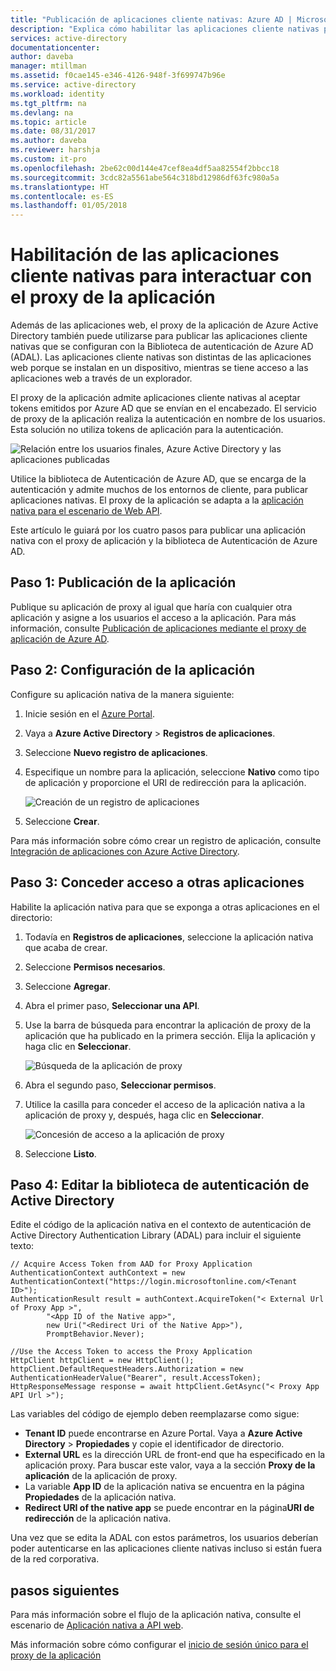```yaml
---
title: "Publicación de aplicaciones cliente nativas: Azure AD | Microsoft Docs"
description: "Explica cómo habilitar las aplicaciones cliente nativas para comunicarse con el conector del proxy de la aplicación de Azure AD para proporcionar acceso remoto seguro a las aplicaciones locales."
services: active-directory
documentationcenter: 
author: daveba
manager: mtillman
ms.assetid: f0cae145-e346-4126-948f-3f699747b96e
ms.service: active-directory
ms.workload: identity
ms.tgt_pltfrm: na
ms.devlang: na
ms.topic: article
ms.date: 08/31/2017
ms.author: daveba
ms.reviewer: harshja
ms.custom: it-pro
ms.openlocfilehash: 2be62c00d144e47cef8ea4df5aa82554f2bbcc18
ms.sourcegitcommit: 3cdc82a5561abe564c318bd12986df63fc980a5a
ms.translationtype: HT
ms.contentlocale: es-ES
ms.lasthandoff: 01/05/2018
---
```

# <a name="how-to-enable-native-client-apps-to-interact-with-proxy-applications"></a>Habilitación de las aplicaciones cliente nativas para interactuar con el proxy de la aplicación

Además de las aplicaciones web, el proxy de la aplicación de Azure Active Directory también puede utilizarse para publicar las aplicaciones cliente nativas que se configuran con la Biblioteca de autenticación de Azure AD (ADAL). Las aplicaciones cliente nativas son distintas de las aplicaciones web porque se instalan en un dispositivo, mientras se tiene acceso a las aplicaciones web a través de un explorador. 

El proxy de la aplicación admite aplicaciones cliente nativas al aceptar tokens emitidos por Azure AD que se envían en el encabezado. El servicio de proxy de la aplicación realiza la autenticación en nombre de los usuarios. Esta solución no utiliza tokens de aplicación para la autenticación. 

![Relación entre los usuarios finales, Azure Active Directory y las aplicaciones publicadas](./media/active-directory-application-proxy-native-client/richclientflow.png)

Utilice la biblioteca de Autenticación de Azure AD, que se encarga de la autenticación y admite muchos de los entornos de cliente, para publicar aplicaciones nativas. El proxy de la aplicación se adapta a la [aplicación nativa para el escenario de Web API](develop/active-directory-authentication-scenarios.md#native-application-to-web-api). 

Este artículo le guiará por los cuatro pasos para publicar una aplicación nativa con el proxy de aplicación y la biblioteca de Autenticación de Azure AD. 

## <a name="step-1-publish-your-application"></a>Paso 1: Publicación de la aplicación
Publique su aplicación de proxy al igual que haría con cualquier otra aplicación y asigne a los usuarios el acceso a la aplicación. Para más información, consulte [Publicación de aplicaciones mediante el proxy de aplicación de Azure AD](active-directory-application-proxy-publish.md).

## <a name="step-2-configure-your-application"></a>Paso 2: Configuración de la aplicación
Configure su aplicación nativa de la manera siguiente:

1. Inicie sesión en el [Azure Portal](https://portal.azure.com).
2. Vaya a **Azure Active Directory** > **Registros de aplicaciones**.
3. Seleccione **Nuevo registro de aplicaciones**.
4. Especifique un nombre para la aplicación, seleccione **Nativo** como tipo de aplicación y proporcione el URI de redirección para la aplicación. 

   ![Creación de un registro de aplicaciones](./media/active-directory-application-proxy-native-client/create.png)
5. Seleccione **Crear**.

Para más información sobre cómo crear un registro de aplicación, consulte [Integración de aplicaciones con Azure Active Directory](.//develop/active-directory-integrating-applications.md).


## <a name="step-3-grant-access-to-other-applications"></a>Paso 3: Conceder acceso a otras aplicaciones
Habilite la aplicación nativa para que se exponga a otras aplicaciones en el directorio:

1. Todavía en **Registros de aplicaciones**, seleccione la aplicación nativa que acaba de crear.
2. Seleccione **Permisos necesarios**.
3. Seleccione **Agregar**.
4. Abra el primer paso, **Seleccionar una API**.
5. Use la barra de búsqueda para encontrar la aplicación de proxy de la aplicación que ha publicado en la primera sección. Elija la aplicación y haga clic en **Seleccionar**. 

   ![Búsqueda de la aplicación de proxy](./media/active-directory-application-proxy-native-client/select_api.png)
6. Abra el segundo paso, **Seleccionar permisos**.
7. Utilice la casilla para conceder el acceso de la aplicación nativa a la aplicación de proxy y, después, haga clic en **Seleccionar**.

   ![Concesión de acceso a la aplicación de proxy](./media/active-directory-application-proxy-native-client/select_perms.png)
8. Seleccione **Listo**.


## <a name="step-4-edit-the-active-directory-authentication-library"></a>Paso 4: Editar la biblioteca de autenticación de Active Directory
Edite el código de la aplicación nativa en el contexto de autenticación de Active Directory Authentication Library (ADAL) para incluir el siguiente texto:

```
// Acquire Access Token from AAD for Proxy Application
AuthenticationContext authContext = new AuthenticationContext("https://login.microsoftonline.com/<Tenant ID>");
AuthenticationResult result = authContext.AcquireToken("< External Url of Proxy App >",
        "<App ID of the Native app>",
        new Uri("<Redirect Uri of the Native App>"),
        PromptBehavior.Never);

//Use the Access Token to access the Proxy Application
HttpClient httpClient = new HttpClient();
httpClient.DefaultRequestHeaders.Authorization = new AuthenticationHeaderValue("Bearer", result.AccessToken);
HttpResponseMessage response = await httpClient.GetAsync("< Proxy App API Url >");
```

Las variables del código de ejemplo deben reemplazarse como sigue:

* **Tenant ID** puede encontrarse en Azure Portal. Vaya a **Azure Active Directory** > **Propiedades** y copie el identificador de directorio. 
* **External URL** es la dirección URL de front-end que ha especificado en la aplicación proxy. Para buscar este valor, vaya a la sección **Proxy de la aplicación** de la aplicación de proxy.
* La variable **App ID** de la aplicación nativa se encuentra en la página **Propiedades** de la aplicación nativa.
* **Redirect URI of the native app** se puede encontrar en la página**URI de redirección** de la aplicación nativa.

Una vez que se edita la ADAL con estos parámetros, los usuarios deberían poder autenticarse en las aplicaciones cliente nativas incluso si están fuera de la red corporativa. 

## <a name="next-steps"></a>pasos siguientes

Para más información sobre el flujo de la aplicación nativa, consulte el escenario de [Aplicación nativa a API web](develop/active-directory-authentication-scenarios.md#native-application-to-web-api).

Más información sobre cómo configurar el [inicio de sesión único para el proxy de la aplicación](application-proxy-sso-overview.md)
